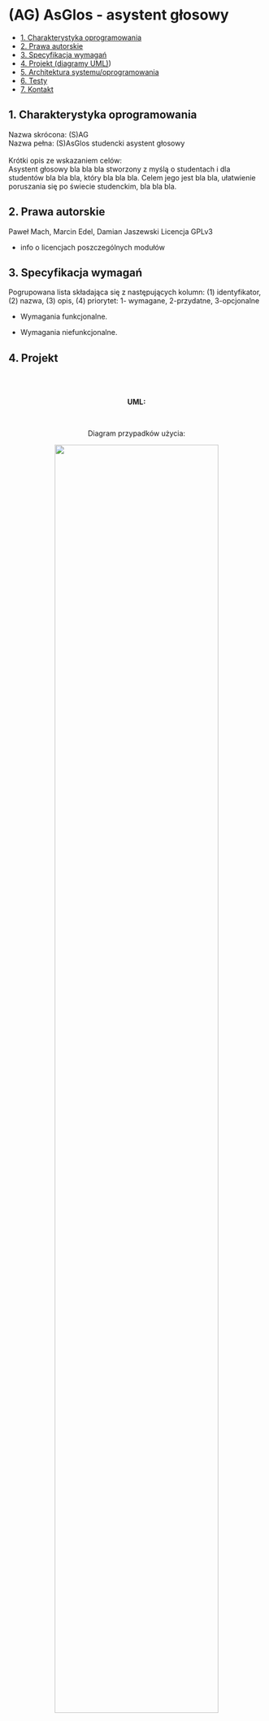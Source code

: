 #  (AG) AsGlos - asystent głosowy

* [1. Charakterystyka  oprogramowania](#1.Charakterystyka-oprogramowania)
* [2. Prawa autorskie](#2.-Prawa-autorskie)
* [3. Specyfikacja wymagań](#3.-Specyfikacja-wymagań)
* [4. Projekt (diagramy UML)](#4.-Projekt))
* [5. Architektura systemu/oprogramowania](#5.Architektura-oprogramowania)
* [6. Testy](#6.-Testy)
* [7. Kontakt](#7.-Kontakt)


## 1. Charakterystyka  oprogramowania

Nazwa skrócona: (S)AG<br>
Nazwa pełna: (S)AsGlos studencki asystent głosowy
<br><br>
Krótki opis ze wskazaniem celów:<br>
Asystent głosowy bla bla bla stworzony z myślą o studentach i dla studentów bla bla bla, który bla bla bla.
Celem jego jest bla bla, ułatwienie poruszania się po świecie studenckim, bla bla bla.
	
## 2. Prawa autorskie

Paweł Mach, Marcin Edel, Damian Jaszewski
Licencja GPLv3
+ info o licencjach poszczególnych modułów

## 3. Specyfikacja wymagań

Pogrupowana lista składająca się z następujących kolumn: (1) identyfikator, (2) nazwa, (3) opis, (4) priorytet: 1- wymagane, 2-przydatne, 3-opcjonalne 

+ Wymagania funkcjonalne. 

+ Wymagania niefunkcjonalne.

## 4. Projekt
<br><br>
<p align="center"><b>
UML:
</b></p>
<br>
<p align="center">
Diagram przypadków użycia:
</p>
<p align="center">
<img src="https://raw.githubusercontent.com/pmh-projects/io/master/diagramy/UML_diagram_przypadkow_uzycia.png" width=80%/>
</p>
<p align="center">
Diagram czynnosci dla każdego przypadku użycia
</p>
<p align="center">
<img src="https://raw.githubusercontent.com/pmh-projects/io/master/diagramy/UML_dpu1.png" width=80%/>
</p>	
<p align="center">
<img src="https://raw.githubusercontent.com/pmh-projects/io/master/diagramy/UML_dpu2.png" width=80%/>
</p>
<p align="center">
<img src="https://raw.githubusercontent.com/pmh-projects/io/master/diagramy/UML_dpu3.png" width=80%/>
</p>
<p align="center">
Diagram komponentów
</p>
<p align="center">
<img src="https://raw.githubusercontent.com/pmh-projects/io/master/diagramy/UML_diagram_komponentow.png" width=80%/>
</p>
<p align="center">
Diagram wdrożeń
</p>
<p align="center">
<img src="https://raw.githubusercontent.com/pmh-projects/io/master/diagramy/UML_diagram_wdrozen.png" width=80%/>
</p>

## 5. Architektura oprogramowania

Architektura rozwoju:

+ Python 3.9 -  wydanie Python'a
+ PyCharm - zintegrowane środowisko programistyczne używane w programowaniu komputerowym, specjalnie dla języka Python
+ pip - system zarządzania pakietami napisany w Pythonie, używany do instalowania pakietów oprogramowania i zarządzania nimi.
+ Pipenv - narzędzie, które ma na celu wprowadzenie do świata Pythona tego, co najlepsze ze wszystkich światów pakowania (bundler, composer, npm, cargo, yarn, itp.).
+ Python Virtual Environments (virtualenv)
+ Niezbędne moduły/biblioteki: speech_recognition, pyowm, wikipedia, random, webbrowser,
+ pyttsx3, pyautogui, googlesearch, tkinter, time, freeze etc.(wszystkie moduły in requirements.txt)
+ Połączenie sieciowe w celu połączenia się z modułami
+ System umożliwiający wykorzystanie Pyttsx3 i Speech Recognition przy konwersji z tesktu do głosu i głosu do tekstu w języku polskim 
+ Mikrofon (bardzo dobrze wychwytujący dźwięki)
+ Głośniki

Architektura uruchomieniowa:

+ Python 3.9
+ Niezbędne moduły/biblioteki: speech_recognition, pyowm, wikipedia, random, webbrowser, pyttsx3, pyautogui, googlesearch, tkinter, time
(w celu instalacji wszystkich modułów za jednym razem proszę użyć "pip freeze > requirements.txt")
+ Skonfugurowane środowisko (PATH i zmienne środowiskowe)
+ Połączenie sieciowe w celu połączenia się z modułami
+ System umożliwiający wykorzystanie Pyttsx3 i Speech Recognition przy konwersji z tesktu do głosu i głosu do tekstu w języku polskim 
+ Mikrofon (bardzo dobrze wychwytujący dźwięki)
+ Głośniki

## 6. Testy

Processing........................

## 7. Kontakt

pawelmach@pm.me<br>
damian.jaszewski.@<br>
marcin.edel@

